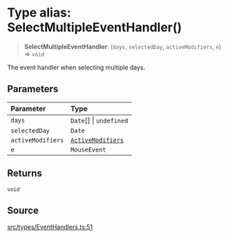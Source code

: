 # Type alias: SelectMultipleEventHandler()

> **SelectMultipleEventHandler**: (`days`, `selectedDay`, `activeModifiers`, `e`) => `void`

The event handler when selecting multiple days.

## Parameters

| Parameter | Type |
| :------ | :------ |
| `days` | `Date`[] \| `undefined` |
| `selectedDay` | `Date` |
| `activeModifiers` | [`ActiveModifiers`](ActiveModifiers.md) |
| `e` | `MouseEvent` |

## Returns

`void`

## Source

[src/types/EventHandlers.ts:51](https://github.com/gpbl/react-day-picker/blob/a604fd23887c832117da414a9c63b1b84efb97d9/src/types/EventHandlers.ts#L51)
